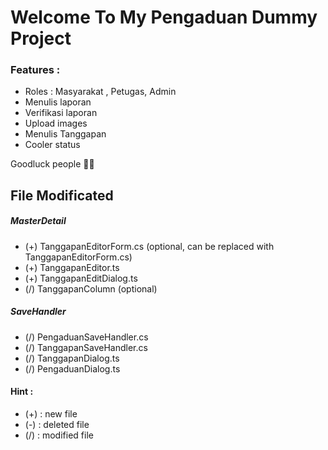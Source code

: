 # Welcome To My Pengaduan Dummy Project

### Features :
- Roles : Masyarakat , Petugas, Admin
- Menulis laporan
- Verifikasi laporan
- Upload images
- Menulis Tanggapan
- Cooler status

Goodluck people 🧙‍♂️

## File Modificated
  ##### MasterDetail
  - (+) TanggapanEditorForm.cs (optional, can be replaced with TanggapanEditorForm.cs)
  - (+) TanggapanEditor.ts
  - (+) TanggapanEditDialog.ts
  - (/) TanggapanColumn (optional)
  
  ##### SaveHandler
  - (/) PengaduanSaveHandler.cs
  - (/) TanggapanSaveHandler.cs
  - (/) TanggapanDialog.ts
  - (/) PengaduanDialog.ts

#### Hint :
+ (+) : new file
+ (-) : deleted file
+ (/) : modified file
